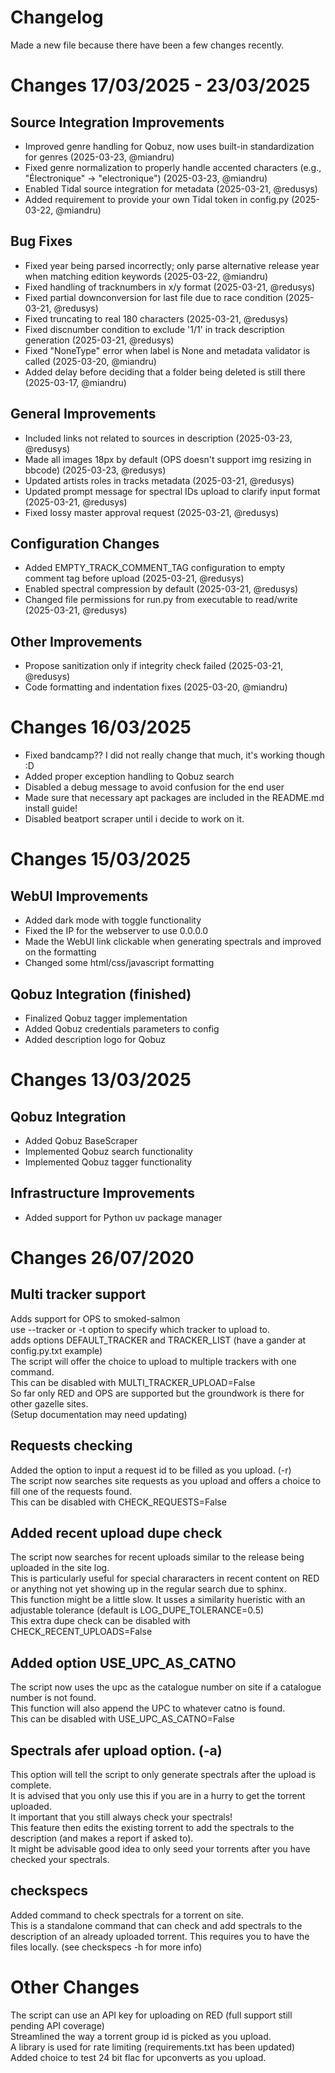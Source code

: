 # Changelog

Made a new file because there have been a few changes recently.

# Changes 17/03/2025 - 23/03/2025

## Source Integration Improvements
- Improved genre handling for Qobuz, now uses built-in standardization for genres (2025-03-23, @miandru)
- Fixed genre normalization to properly handle accented characters (e.g., "Électronique" → "electronique") (2025-03-23, @miandru)
- Enabled Tidal source integration for metadata (2025-03-21, @redusys)
- Added requirement to provide your own Tidal token in config.py (2025-03-22, @miandru)

## Bug Fixes
- Fixed year being parsed incorrectly; only parse alternative release year when matching edition keywords (2025-03-22, @miandru)
- Fixed handling of tracknumbers in x/y format (2025-03-21, @redusys)
- Fixed partial downconversion for last file due to race condition (2025-03-21, @redusys)
- Fixed truncating to real 180 characters (2025-03-21, @redusys)
- Fixed discnumber condition to exclude '1/1' in track description generation (2025-03-21, @redusys)
- Fixed "NoneType" error when label is None and metadata validator is called (2025-03-20, @miandru)
- Added delay before deciding that a folder being deleted is still there (2025-03-17, @miandru)

## General Improvements
- Included links not related to sources in description (2025-03-23, @redusys)
- Made all images 18px by default (OPS doesn't support img resizing in bbcode) (2025-03-23, @redusys)
- Updated artists roles in tracks metadata (2025-03-21, @redusys)
- Updated prompt message for spectral IDs upload to clarify input format (2025-03-21, @redusys)
- Fixed lossy master approval request (2025-03-21, @redusys)

## Configuration Changes
- Added EMPTY_TRACK_COMMENT_TAG configuration to empty comment tag before upload (2025-03-21, @redusys)
- Enabled spectral compression by default (2025-03-21, @redusys)
- Changed file permissions for run.py from executable to read/write (2025-03-21, @redusys)

## Other Improvements
- Propose sanitization only if integrity check failed (2025-03-21, @redusys)
- Code formatting and indentation fixes (2025-03-20, @miandru)

# Changes 16/03/2025
- Fixed bandcamp?? I did not really change that much, it's working though :D
- Added proper exception handling to Qobuz search
- Disabled a debug message to avoid confusion for the end user
- Made sure that necessary apt packages are included in the README.md install guide!
- Disabled beatport scraper until i decide to work on it.

# Changes 15/03/2025

## WebUI Improvements
- Added dark mode with toggle functionality
- Fixed the IP for the webserver to use 0.0.0.0
- Made the WebUI link clickable when generating spectrals and improved on the formatting
- Changed some html/css/javascript formatting

## Qobuz Integration (finished)
- Finalized Qobuz tagger implementation
- Added Qobuz credentials parameters to config
- Added description logo for Qobuz

# Changes 13/03/2025

## Qobuz Integration
- Added Qobuz BaseScraper
- Implemented Qobuz search functionality
- Implemented Qobuz tagger functionality

## Infrastructure Improvements
- Added support for Python uv package manager

# Changes 26/07/2020

## Multi tracker support
Adds support for OPS to smoked-salmon  
use --tracker or -t option to specify which tracker to upload to.   
adds options DEFAULT_TRACKER and TRACKER_LIST (have a gander at config.py.txt example)     
The script will offer the choice to upload to multiple trackers with one command.  
This can be disabled with MULTI_TRACKER_UPLOAD=False  
So far only RED and OPS are supported but the groundwork is there for other gazelle sites.  
(Setup documentation may need updating)      

## Requests checking
Added the option to input a request id to be filled as you upload. (-r)   
The script now searches site requests as you upload and offers a choice to fill one of the requests found.  
This can be disabled with CHECK_REQUESTS=False  

## Added recent upload dupe check
The script now searches for recent uploads similar to the release being uploaded in the site log.  
This is particularly useful for special chararacters in recent content on RED or anything not yet showing up in the regular search due to sphinx.  
This function might be a little slow.
It usses a similarity hueristic with an adjustable tolerance (default is LOG_DUPE_TOLERANCE=0.5)  
This extra dupe check can be disabled with CHECK_RECENT_UPLOADS=False  

## Added option USE_UPC_AS_CATNO
The script now uses the upc as the catalogue number on site if a catalogue number is not found.  
This function will also append the UPC to whatever catno is found.  
This can be disabled with USE_UPC_AS_CATNO=False  

## Spectrals afer upload option. (-a)
This option will tell the script to only generate spectrals after the upload is complete.      
It is advised that you only use this if you are in a hurry to get the torrent uploaded.    
It important that you still always check your spectrals!  
This feature then edits the existing torrent to add the spectrals to the description (and makes a report if asked to).  
It might be advisable good idea to only seed your torrents after you have checked your spectrals.  


## checkspecs
Added command to check spectrals for a torrent on site.  
This is a standalone command that can check and add spectrals to the description of an already uploaded torrent. This requires you to have the files locally.
(see checkspecs -h for more info)  

# Other Changes
The script can use an API key for uploading on RED (full support still pending API coverage)    
Streamlined the way a torrent group id is picked as you upload.  
A library is used for rate limiting (requirements.txt has been updated)  
Added choice to test 24 bit flac for upconverts as you upload.    


